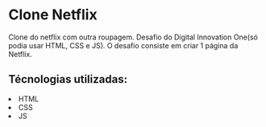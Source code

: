 # Clone Netflix

Clone do netflix com outra roupagem.
Desafio do Digital Innovation One(só podia usar HTML, CSS e JS).
O desafio consiste em criar 1 página da Netflix.
## Técnologias utilizadas:

<li>HTML</li>
<li>CSS</li>
<li>JS</li>

